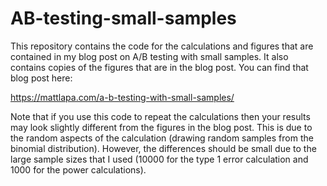 # AB-testing-small-samples

This repository contains the code for the calculations and figures that are contained in my blog post on A/B testing with small samples. It also contains copies of the figures that are in the blog post. You can find that blog post here:

https://mattlapa.com/a-b-testing-with-small-samples/

Note that if you use this code to repeat the calculations then your results may look slightly different from the figures in the blog post. This is due to the random aspects of the calculation (drawing random samples from the binomial distribution). However, the differences should be small due to the large sample sizes that I used (10000 for the type 1 error calculation and 1000 for the power calculations).
